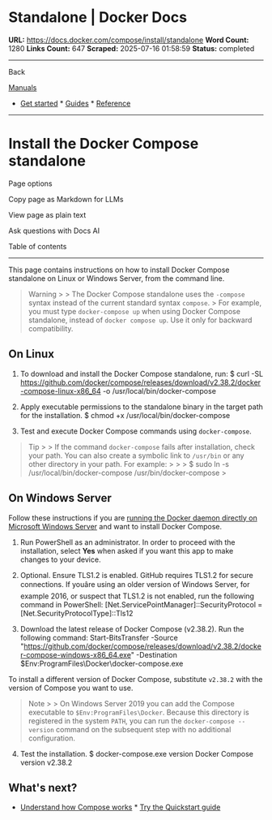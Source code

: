 # Standalone | Docker Docs

**URL:** https://docs.docker.com/compose/install/standalone
**Word Count:** 1280
**Links Count:** 647
**Scraped:** 2025-07-16 01:58:59
**Status:** completed

---

Back

[Manuals](https://docs.docker.com/manuals/)

  * [Get started](https://docs.docker.com/get-started/)   * [Guides](https://docs.docker.com/guides/)   * [Reference](https://docs.docker.com/reference/)

* * *

# Install the Docker Compose standalone

Page options

Copy page as Markdown for LLMs

View page as plain text

Ask questions with Docs AI

Table of contents

* * *

This page contains instructions on how to install Docker Compose standalone on Linux or Windows Server, from the command line.

> Warning >  > The Docker Compose standalone uses the `-compose` syntax instead of the current standard syntax `compose`.   > For example, you must type `docker-compose up` when using Docker Compose standalone, instead of `docker compose up`. Use it only for backward compatibility.

## On Linux

  1. To download and install the Docker Compose standalone, run:                    $ curl -SL https://github.com/docker/compose/releases/download/v2.38.2/docker-compose-linux-x86_64 -o /usr/local/bin/docker-compose          

  2. Apply executable permissions to the standalone binary in the target path for the installation.                    $ chmod +x /usr/local/bin/docker-compose          

  3. Test and execute Docker Compose commands using `docker-compose`.

> Tip >  > If the command `docker-compose` fails after installation, check your path. You can also create a symbolic link to `/usr/bin` or any other directory in your path. For example: >      >      >     $ sudo ln -s /usr/local/bin/docker-compose /usr/bin/docker-compose >     

## On Windows Server

Follow these instructions if you are [running the Docker daemon directly on Microsoft Windows Server](https://docs.docker.com/engine/install/binaries/#install-server-and-client-binaries-on-windows) and want to install Docker Compose.

  1. Run PowerShell as an administrator. In order to proceed with the installation, select **Yes** when asked if you want this app to make changes to your device.

  2. Optional. Ensure TLS1.2 is enabled. GitHub requires TLS1.2 for secure connections. If youâre using an older version of Windows Server, for example 2016, or suspect that TLS1.2 is not enabled, run the following command in PowerShell:                    [Net.ServicePointManager]::SecurityProtocol = [Net.SecurityProtocolType]::Tls12

  3. Download the latest release of Docker Compose \(v2.38.2\). Run the following command:                    Start-BitsTransfer -Source "https://github.com/docker/compose/releases/download/v2.38.2/docker-compose-windows-x86_64.exe" -Destination $Env:ProgramFiles\Docker\docker-compose.exe

To install a different version of Docker Compose, substitute `v2.38.2` with the version of Compose you want to use.

> Note >  > On Windows Server 2019 you can add the Compose executable to `$Env:ProgramFiles\Docker`. Because this directory is registered in the system `PATH`, you can run the `docker-compose --version` command on the subsequent step with no additional configuration.

  4. Test the installation.                    $ docker-compose.exe version          Docker Compose version v2.38.2          

## What's next?

  * [Understand how Compose works](https://docs.docker.com/compose/intro/compose-application-model/)   * [Try the Quickstart guide](https://docs.docker.com/compose/gettingstarted/)